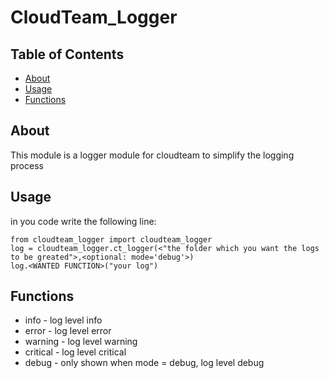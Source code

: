 # CloudTeam_Logger

## Table of Contents

- [About](#about)
- [Usage](#usage)
- [Functions](../function.md)

## About <a name = "about"></a>

This module is a logger module for cloudteam to simplify the logging process

## Usage <a name = "usage"></a>

in you code write the following line:    
```
from cloudteam_logger import cloudteam_logger
log = cloudteam_logger.ct_logger(<"the folder which you want the logs to be greated">,<optional: mode='debug'>)
log.<WANTED FUNCTION>("your log")
```

## Functions <a name = "function"></a>
- info - log level info
- error - log level error
- warning - log level warning
- critical - log level critical
- debug - only shown when mode = debug, log level debug